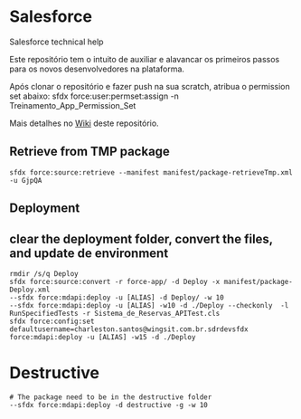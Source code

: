 # Salesforce
Salesforce technical help

Este repositório tem o intuito de auxiliar e alavancar os primeiros passos para os novos desenvolvedores na plataforma.

Após clonar o repositório e fazer push na sua scratch, atribua o permission set abaixo:
    sfdx force:user:permset:assign -n Treinamento_App_Permission_Set 


Mais detalhes no <a href="https://github.com/charleston76/Salesforce/wiki">Wiki</a> deste repositório.

## Retrieve from TMP package
    sfdx force:source:retrieve --manifest manifest/package-retrieveTmp.xml -u GjpQA

## Deployment
## clear the deployment folder, convert the files, and update de environment
    rmdir /s/q Deploy
    sfdx force:source:convert -r force-app/ -d Deploy -x manifest/package-Deploy.xml
    --sfdx force:mdapi:deploy -u [ALIAS] -d Deploy/ -w 10
    --sfdx force:mdapi:deploy -u [ALIAS] -w10 -d ./Deploy --checkonly  -l RunSpecifiedTests -r Sistema_de_Reservas_APITest.cls
    sfdx force:config:set defaultusername=charleston.santos@wingsit.com.br.sdrdevsfdx force:mdapi:deploy -u [ALIAS] -w15 -d ./Deploy

# Destructive 
    # The package need to be in the destructive folder
    --sfdx force:mdapi:deploy -d destructive -g -w 10